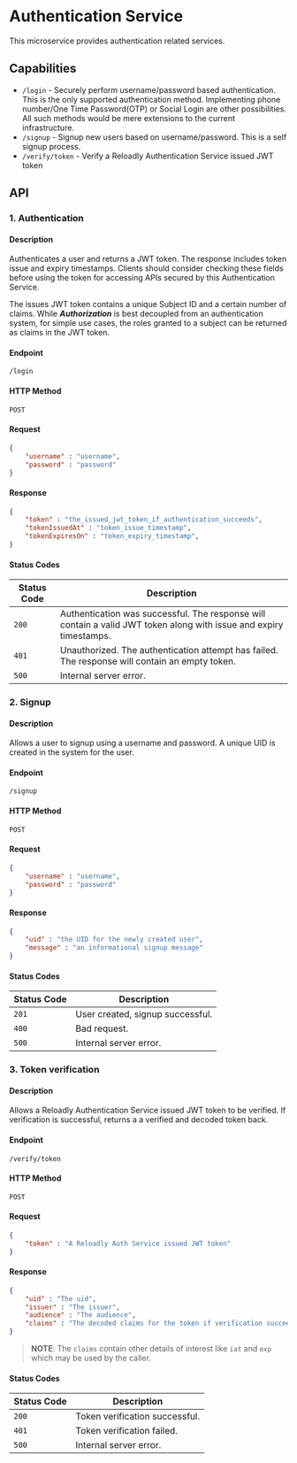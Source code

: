# Authentication Service

This microservice provides authentication related services.

## Capabilities

- `/login` - Securely perform username/password based authentication. This is the only supported authentication method.
  Implementing phone number/One Time Password(OTP) or Social Login are other possibilities. All such methods would be
  mere extensions to the current infrastructure.
- `/signup` - Signup new users based on username/password. This is a self signup process.
- `/verify/token` - Verify a Reloadly Authentication Service issued JWT token

## API

### 1. Authentication

#### Description

Authenticates a user and returns a JWT token. The response includes token issue and expiry timestamps. Clients should
consider checking these fields before using the token for accessing APIs secured by this Authentication Service.

The issues JWT token contains a unique Subject ID and a certain number of claims. While **_Authorization_** is best
decoupled from an authentication system, for simple use cases, the roles granted to a subject can be returned as claims
in the JWT token.

#### Endpoint

`/login`

#### HTTP Method

`POST`

#### Request

``` json
{
    "username" : "username",
    "password" : "password"
}
```

#### Response

``` json
{
    "token" : "the_issued_jwt_token_if_authentication_succeeds",
    "tokenIssuedAt" : "token_issue_timestamp",
    "tokenExpiresOn" : "token_expiry_timestamp",
}
```

#### Status Codes

| Status Code | Description |
|-------------|-------------|
| `200` | Authentication was successful. The response will contain a valid JWT token along with issue and expiry timestamps.|
| `401` | Unauthorized. The authentication attempt has failed. The response will contain an empty token.|
| `500` | Internal server error.|

### 2. Signup

#### Description

Allows a user to signup using a username and password. A unique UID is created in the system for the user.

#### Endpoint

`/signup`

#### HTTP Method

`POST`

#### Request

``` json
{
    "username" : "username",
    "password" : "password"
}
```

#### Response

``` json
{
    "uid" : "the UID for the newly created user",
    "message" : "an informational signup message"
}
```

#### Status Codes

| Status Code | Description |
|-------------|-------------|
| `201` | User created, signup successful.|
| `400` | Bad request.|
| `500` | Internal server error.|

### 3. Token verification

#### Description

Allows a Reloadly Authentication Service issued JWT token to be verified. If verification is successful, returns a a
verified and decoded token back.

#### Endpoint

`/verify/token`

#### HTTP Method

`POST`

#### Request

``` json
{
    "token" : "A Reloadly Auth Service issued JWT token"
}
```

#### Response

``` json
{
    "uid" : "The uid",
    "issuer" : "The issuer",
    "audience" : "The audience",
    "claims" : "The decoded claims for the token if verification succeeds",
}
```

> **NOTE**: The `claims` contain other details of interest like `iat` and `exp` which may be used by the caller.

#### Status Codes

| Status Code | Description |
|-------------|-------------|
| `200` | Token verification successful.|
| `401` | Token verification failed.|
| `500` | Internal server error.|
